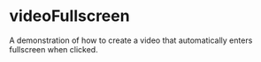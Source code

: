# videoFullscreen

A demonstration of how to create a video that automatically enters fullscreen when clicked.
